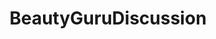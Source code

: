 ---
title: BeautyGuruDiscussion
crosslinks:
- BeautyGuruChatter
- MakeupAddictionCanada
- muacjdiscussion
- BeautyGuruRoast
- BGCCircleJerk
---